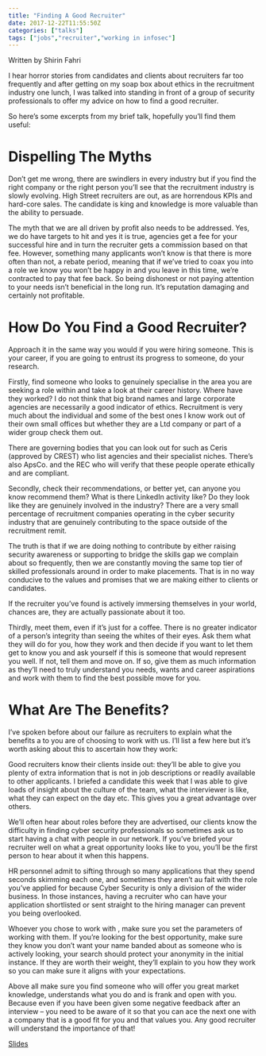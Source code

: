 ```yaml
---
title: "Finding A Good Recruiter"
date: 2017-12-22T11:55:50Z
categories: ["talks"]
tags: ["jobs","recruiter","working in infosec"]
---
```


Written by Shirin Fahri

I hear horror stories from candidates and clients about recruiters far too frequently and after getting on my soap box about ethics in the recruitment industry one lunch, I was talked into standing in front of a
group of security professionals to offer my advice on how to find a good recruiter.

So here’s some excerpts from my brief talk, hopefully you’ll find them useful:

# Dispelling The Myths

Don’t get me wrong, there are swindlers in every industry but if you find the right company or the right person you’ll see that the recruitment industry is slowly evolving. High Street recruiters are out, as are horrendous KPIs and hard-core sales. The candidate is king and knowledge is more valuable than the ability to persuade. 

The myth that we are all driven by profit also needs to be addressed. Yes, we do have targets to hit and yes it is true, agencies get a fee for your successful hire and in turn the recruiter gets a commission based on that fee. However, something many applicants won’t know is that there is more often than not, a rebate period, meaning that if we’ve tried to coax you into a role we know you won’t be happy in and you leave in this time, we’re contracted to pay that fee back. So being dishonest or not paying attention to your needs isn’t beneficial in the long run. It’s reputation damaging and certainly not profitable.

# How Do You Find a Good Recruiter?
Approach it in the same way you would if you were hiring someone. This is your career, if you are going to entrust its progress to someone, do your research.

Firstly, find someone who looks to genuinely specialise in the area you are seeking a role within and take a look at their career history. Where have they worked? I do not think that big brand names and large corporate agencies are necessarily a good indicator of ethics. Recruitment is very much about the individual and some of the best ones I know work out of their own small offices but whether they are a Ltd company or part of a wider group check them out.

There are governing bodies that you can look out for such as Ceris (approved by CREST) who list agencies and their specialist niches. There’s also ApsCo. and the REC who will verify that these people operate ethically and are compliant.

Secondly, check their recommendations, or better yet, can anyone you know recommend them? What is there LinkedIn activity like? Do they look like they are genuinely involved in the industry? There are a very small percentage of recruitment companies operating in the cyber security industry that are genuinely contributing to the space outside of the recruitment remit.

The truth is that if we are doing nothing to contribute by either raising security awareness or supporting to bridge the skills gap we complain about so frequently, then we are constantly moving the same top tier of skilled professionals around in order to make placements. That is in no way conducive to the values and promises that we are making either to clients or candidates.

If the recruiter you’ve found is actively immersing themselves in your world, chances are, they are actually passionate about it too.

Thirdly, meet them, even if it’s just for a coffee. There is no greater indicator of a person’s integrity than seeing the whites of their eyes. Ask them what they will do for you, how they work and then decide if you want to let them get to know you and ask yourself if this is someone that would represent you well. If not, tell them and move on. If so, give them as much information as they’ll need to truly understand you needs, wants and career aspirations and work with them to find the best possible move for you.

# What Are The Benefits?

I’ve spoken before about our failure as recruiters to explain what the benefits a to you are of choosing to work with us. I’ll list a few here but it’s worth asking about this to ascertain how they work:

Good recruiters know their clients inside out: they’ll be able to give you plenty of extra information that is not in job descriptions or readily available to other applicants. I briefed a candidate this week that I was able to give loads of insight about the culture of the team, what the interviewer is like, what they can expect on the day etc. This gives you a great advantage over others.

We’ll often hear about roles before they are advertised, our clients know the difficulty in finding cyber security professionals so sometimes ask us to start having a chat with people in our network. If you’ve briefed your recruiter well on what a great opportunity looks like to you, you’ll be the first person to hear about it when this happens.

HR personnel admit to sifting through so many applications that they spend seconds skimming each one, and sometimes they aren’t au fait with the role you’ve applied for because Cyber Security is only a division of the wider business. In those instances, having a recruiter who can have your application shortlisted or sent straight to the hiring manager can prevent you being overlooked.

Whoever you chose to work with , make sure you set the parameters of working with them. If you’re looking for the best opportunity, make sure they know you don’t want your name banded about as someone who is
actively looking, your search should protect your anonymity in the initial instance. If they are worth their weight, they’ll explain to you how they work so you can make sure it aligns with your expectations. 

Above all make sure you find someone who will offer you great market knowledge, understands what you do and is frank and open with you. Because even if you have been given some negative feedback after an interview – you need to be aware of it so that you can ace the next one with a company that is a good fit for you and that values you. Any good recruiter will understand the importance of that!


[Slides](files/finding-a-good-recruiter.pdf)
